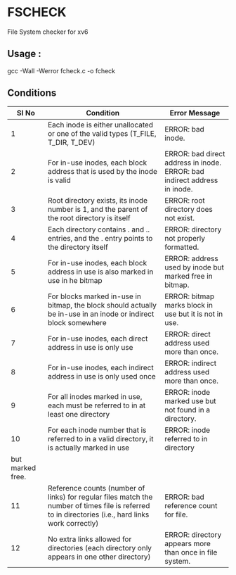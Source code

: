# FSCHECK
File System checker for xv6


## Usage :

gcc -Wall -Werror fcheck.c -o fcheck


## Conditions
| SI No | Condition | Error Message                                                                |
| ----- | --------------------------------------------------------------------------------------------------------------------------------------------------- | ---------------------------------------------------------------------------- |
| 1     | Each inode is either unallocated or one of the valid types (T\_FILE, T\_DIR, T\_DEV) | ERROR: bad inode.                                                            |
| 2     | For in-use inodes, each block address that is used by the inode is valid | ERROR: bad direct address in inode.<br>ERROR: bad indirect address in inode. |
| 3     | Root directory exists, its inode number is 1, and the parent of the root directory is itself                                                        | ERROR: root directory does not exist.                                        |
| 4     | Each directory contains . and .. entries, and the . entry points to the directory itself | ERROR: directory not properly formatted.                                     |
| 5     | For in-use inodes, each block address in use is also marked in use in he bitmap | ERROR: address used by inode but marked free in bitmap.                      |
| 6     | For blocks marked in-use in bitmap, the block should actually be in-use in an inode or indirect block somewhere                                     | ERROR: bitmap marks block in use but it is not in use.                       |
| 7     | For in-use inodes, each direct address in use is only use | ERROR: direct address used more than once.                                   |
| 8     | For in-use inodes, each indirect address in use is only used once | ERROR: indirect address used more than once.                                 |
| 9     | For all inodes marked in use, each must be referred to in at least one directory | ERROR: inode marked use but not found in a directory.                        |
| 10    | For each inode number that is referred to in a valid directory, it is actually marked in use                                                        | ERROR: inode referred to in directory
but marked free.                       |
| 11    | Reference counts (number of links) for regular files match the number of times file is referred to in directories (i.e., hard links work correctly) | ERROR: bad reference count for file.  |
| 12    | No extra links allowed for directories (each directory only appears in one other directory)                                                         | ERROR: directory appears more than once in file system.                      |
